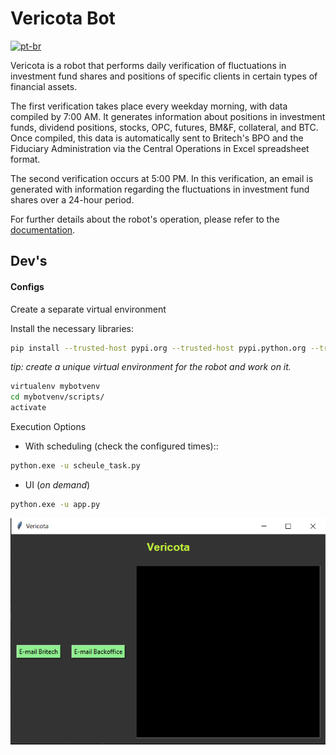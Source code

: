# Vericota Bot

[![pt-br](https://img.shields.io/badge/lang-pt--br-green.svg)](https://github.com/palomaflsette/vericota/blob/master/README.md)

Vericota is a robot that performs daily verification of fluctuations in investment fund shares and positions of specific clients in certain types of financial assets.

The first verification takes place every weekday morning, with data compiled by 7:00 AM. It generates information about positions in investment funds, dividend positions, stocks, OPC, futures, BM&F, collateral, and BTC. Once compiled, this data is automatically sent to Britech's BPO and the Fiduciary Administration via the Central Operations in Excel spreadsheet format.

The second verification occurs at 5:00 PM. In this verification, an email is generated with information regarding the fluctuations in investment fund shares over a 24-hour period.

For further details about the robot's operation, please refer to the [documentation](https://ativacyber.notion.site/Vericota-cdfb5261ea1b47a5882baab2514ce8e4).


## Dev's

#### Configs

Create a separate virtual environment

Install the necessary libraries:

```sh
pip install --trusted-host pypi.org --trusted-host pypi.python.org --trusted-host files.pythonhosted.org -r requirements.txt
```

*tip: create a unique virtual environment for the robot and work on it.*

```sh
virtualenv mybotvenv
cd mybotvenv/scripts/
activate
```

Execution Options

* With scheduling (check the configured times)::

```sh
python.exe -u scheule_task.py
```

* UI (*on demand*)

```sh
python.exe -u app.py
```

![Alt text](images/primary_interface.png)
